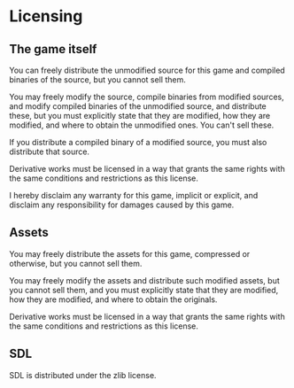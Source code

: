 # Licensing

## The game itself

You can freely distribute the unmodified source for this game and compiled binaries of the source, but you cannot sell them.

You may freely modify the source, compile binaries from modified sources, and modify compiled binaries of the unmodified source, and distribute these, but you must explicitly state that they are modified, how they are modified, and where to obtain the unmodified ones.  You can't sell these.

If you distribute a compiled binary of a modified source, you must also distribute that source.

Derivative works must be licensed in a way that grants the same rights with the same conditions and restrictions as this license.

I hereby disclaim any warranty for this game, implicit or explicit, and disclaim any responsibility for damages caused by this game.

## Assets

You may freely distribute the assets for this game, compressed or otherwise, but you cannot sell them.

You may freely modify the assets and distribute such modified assets, but you cannot sell them, and you must explicitly state that they are modified, how they are modified, and where to obtain the originals.

Derivative works must be licensed in a way that grants the same rights with the same conditions and restrictions as this license.

## SDL

SDL is distributed under the zlib license.
